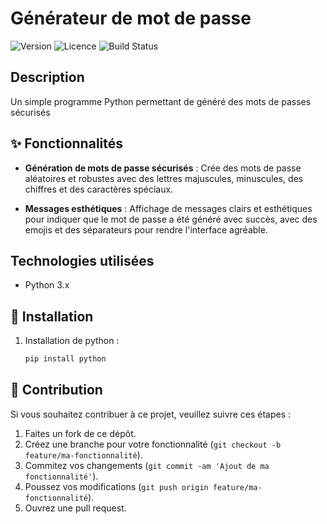# Générateur de mot de passe

![Version](https://img.shields.io/badge/version-1.0.0-blue)
![Licence](https://img.shields.io/badge/licence-MIT-green)
![Build Status](https://img.shields.io/badge/build-passing-brightgreen)

## Description

Un simple programme Python permettant de généré des mots de passes sécurisés

## ✨ Fonctionnalités

- **Génération de mots de passe sécurisés** : Crée des mots de passe aléatoires et robustes avec des lettres majuscules, minuscules, des chiffres et des caractères spéciaux.

- **Messages esthétiques** : Affichage de messages clairs et esthétiques pour indiquer que le mot de passe a été généré avec succès, avec des emojis et des séparateurs pour rendre l'interface agréable.

## Technologies utilisées

- Python 3.x

## 🚀 Installation

1. Installation de python :
   ```bash
   pip install python
## 🤝 Contribution

Si vous souhaitez contribuer à ce projet, veuillez suivre ces étapes :

1. Faites un fork de ce dépôt.
2. Créez une branche pour votre fonctionnalité (`git checkout -b feature/ma-fonctionnalité`).
3. Commitez vos changements (`git commit -am 'Ajout de ma fonctionnalité'`).
4. Poussez vos modifications (`git push origin feature/ma-fonctionnalité`).
5. Ouvrez une pull request.

